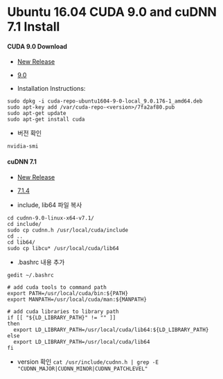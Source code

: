 # Ubuntu 16.04 CUDA 9.0 and cuDNN 7.1 Install

#### CUDA 9.0 Download

- [New Release](https://developer.nvidia.com/cuda-downloads)

- [9.0](https://developer.nvidia.com/cuda-90-download-archive)

 - Installation Instructions:

 ```
sudo dpkg -i cuda-repo-ubuntu1604-9-0-local_9.0.176-1_amd64.deb
sudo apt-key add /var/cuda-repo-<version>/7fa2af80.pub
sudo apt-get update
sudo apt-get install cuda
```

- 버전 확인

`nvidia-smi`

#### cuDNN 7.1

- [New Release](https://developer.nvidia.com/rdp/cudnn-archive)

- [7.1.4](https://developer.nvidia.com/compute/machine-learning/cudnn/secure/v7.1.4/prod/9.0_20180516/cudnn-9.0-linux-x64-v7.1)

- include, lib64 파일 복사

```
cd cudnn-9.0-linux-x64-v7.1/
cd include/
sudo cp cudnn.h /usr/local/cuda/include
cd ..
cd lib64/
sudo cp libcu* /usr/local/cuda/lib64
```

- .bashrc 내용 추가

`gedit ~/.bashrc`

```
# add cuda tools to command path
export PATH=/usr/local/cuda/bin:${PATH}
export MANPATH=/usr/local/cuda/man:${MANPATH}

# add cuda libraries to library path
if [[ "${LD_LIBRARY_PATH}" != "" ]]
then
  export LD_LIBRARY_PATH=/usr/local/cuda/lib64:${LD_LIBRARY_PATH}
else
  export LD_LIBRARY_PATH=/usr/local/cuda/lib64
fi
```

- version 확인
`cat /usr/include/cudnn.h | grep -E "CUDNN_MAJOR|CUDNN_MINOR|CUDNN_PATCHLEVEL"`